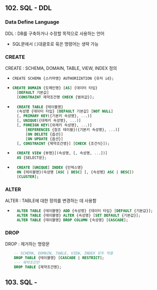 ## 102. SQL - DDL

### Data Define Language

DDL : DB를 구축하거나 수정할 목적으로 사용하는 언어

- SQL문에서 `[]`대괄호로 묶은 명령어는 생략 가능

### CREATE

CREATE : SCHEMA, DOMAIN, TABLE, VIEW, INDEX 정의

- `CREATE SCHEMA {스키마명} AUTHORIZATION {유저 id};`
- ```SQL
  CREATE DOMAIN {도메인명} [AS] {데이터 타입}
    [DEFAULT 기본값]
    [CONSTRAINT 제약조건명 CHECK {범위값}];
  ```
- ```SQL
    CREATE TABLE {테이블명}
    (속성명 {데이터 타입} [DEFAULT 기본값] [NOT NULL]
    [, PRIMARY KEY({기본키 속성명}, ...)]
    [, UNIQUE({대체키 속성명}, ...)]
    [, FOREIGN KEY({외래키 속성명}, ...)]
        [REFERENCES {참조 테이블}({기본키 속성명}, ...)]
        [ON DELETE {옵션}]
        [ON UPDATE {옵션}]
    [, CONSTRAINT {제약조건명}] [CHECK {조건식}]);
  ```
- ```SQL
    CREATE VIEW {뷰명}[(속성명, [, 속성명, ...])]
    AS {SELECT문};
  ```
- ```SQL
    CREATE [UNIQUE] INDEX {인덱스명}
    ON {테이블명}(속성명 [ASC | DESC] [, {속성명} ASC | DESC])
    [CLUSTER];
  ```

### ALTER

ALTER : TABLE에 대한 정의를 변경하는 데 사용함

- ```SQL
    ALTER TABLE {테이블명} ADD {속성명} {데이터 타입} [DEFAULT {기본값}];
    ALTER TABLE {테이블명} ALTER {속성명} [SET DEFAULT {기본값}];
    ALTER TABLE {테이블명} DROP COLUMN {속성명} [CASCADE];
  ```

### DROP

DROP : 제거하는 명령문

```SQL
    -- SCHEMA, DOMAIN, TABLE, VIEW, INDEX 모두 적용
    DROP TABLE {테이블명} [CASCADE | RESTRICT];
    --- 제약조건만
    DROP TABLE {제약조건명};
```

## 103. SQL - 
